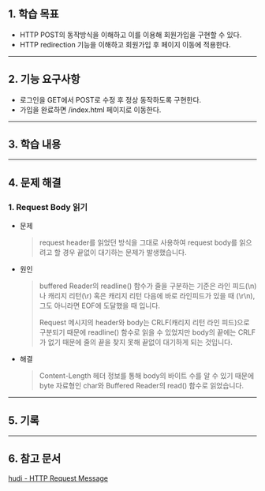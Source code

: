 ## 1. 학습 목표

- HTTP POST의 동작방식을 이해하고 이를 이용해 회원가입을 구현할 수 있다.
- HTTP redirection 기능을 이해하고 회원가입 후 페이지 이동에 적용한다.

---

## 2. 기능 요구사항

- 로그인을 GET에서 POST로 수정 후 정상 동작하도록 구현한다.
- 가입을 완료하면 /index.html 페이지로 이동한다.

---

## 3. 학습 내용

---

## 4. 문제 해결

### 1. Request Body 읽기

- 문제
  > request header를 읽었던 방식을 그대로 사용하여 request body를 읽으려고 할 경우 끝없이 대기하는 문제가 발생했습니다.

- 원인
  > buffered Reader의 readline() 함수가 줄을 구분하는 기준은 라인 피드(\n)나 캐리지 리턴(\r) 혹은 캐리지 리턴 다음에 바로 라인피드가 있을 때 (\r\n),
  > 그도 아니라면 EOF에 도달했을 때 입니다.
  > 
  > Request 메시지의 header와 body는 CRLF(캐리지 리턴 라인 피드)으로 구분되기 때문에 
  > readline() 함수로 읽을 수 있었지만 body의 끝에는 CRLF가 없기 때문에 줄의 끝을 찾지 못해
  > 끝없이 대기하게 되는 것입니다.

- 해결
  > Content-Length 헤더 정보를 통해 body의 바이트 수를 알 수 있기 때문에 byte 자료형인 char와
  > Buffered Reader의 read() 함수로 읽었습니다.
  > 

---

## 5. 기록

---

## 6. 참고 문서

[hudi - HTTP Request Message](https://hudi.blog/woowacourse-level4-tcp-troubleshooting/)
